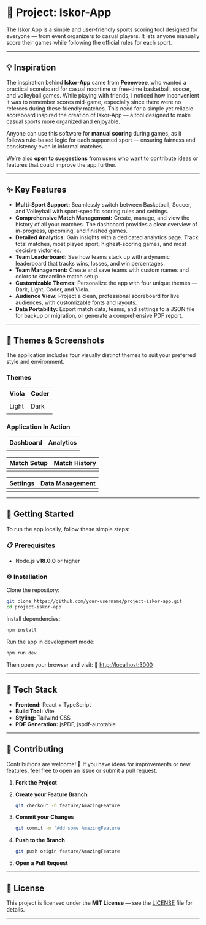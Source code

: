 # 🏀 Project: Iskor-App

The Iskor App is a simple and user-friendly sports scoring tool designed for everyone — from event organizers to casual players. It lets anyone manually score their games while following the official rules for each sport.

---

## 💡 Inspiration

The inspiration behind **Iskor-App** came from **Peeeweee**, who wanted a practical scoreboard for casual noontime or free-time basketball, soccer, and volleyball games. While playing with friends, I noticed how inconvenient it was to remember scores mid-game, especially since there were no referees during these friendly matches. This need for a simple yet reliable scoreboard inspired the creation of Iskor-App — a tool designed to make casual sports more organized and enjoyable.

Anyone can use this software for **manual scoring** during games, as it follows rule-based logic for each supported sport — ensuring fairness and consistency even in informal matches.

We’re also **open to suggestions** from users who want to contribute ideas or features that could improve the app further.

---

## ✨ Key Features

* **Multi-Sport Support:** Seamlessly switch between Basketball, Soccer, and Volleyball with sport-specific scoring rules and settings.
* **Comprehensive Match Management:** Create, manage, and view the history of all your matches. The dashboard provides a clear overview of in-progress, upcoming, and finished games.
* **Detailed Analytics:** Gain insights with a dedicated analytics page. Track total matches, most played sport, highest-scoring games, and most decisive victories.
* **Team Leaderboard:** See how teams stack up with a dynamic leaderboard that tracks wins, losses, and win percentages.
* **Team Management:** Create and save teams with custom names and colors to streamline match setup.
* **Customizable Themes:** Personalize the app with four unique themes — Dark, Light, Coder, and Viola.
* **Audience View:** Project a clean, professional scoreboard for live audiences, with customizable fonts and layouts.
* **Data Portability:** Export match data, teams, and settings to a JSON file for backup or migration, or generate a comprehensive PDF report.

---

## 🎨 Themes & Screenshots

The application includes four visually distinct themes to suit your preferred style and environment.

### Themes

| Viola | Coder |
| ----- | ----- |
|       |       |
| Light | Dark  |
|       |       |

### Application In Action

| Dashboard | Analytics |
| --------- | --------- |
|           |           |

| Match Setup | Match History |
| ----------- | ------------- |
|             |               |

| Settings | Data Management |
| -------- | --------------- |
|          |                 |

---

## 🚀 Getting Started

To run the app locally, follow these simple steps:

### 📋 Prerequisites

* Node.js **v18.0.0** or higher

### ⚙️ Installation

Clone the repository:

```bash
git clone https://github.com/your-username/project-iskor-app.git
cd project-iskor-app
```

Install dependencies:

```bash
npm install
```

Run the app in development mode:

```bash
npm run dev
```

Then open your browser and visit: 🔗 [http://localhost:3000](http://localhost:3000)

---

## 🔧 Tech Stack

* **Frontend:** React + TypeScript
* **Build Tool:** Vite
* **Styling:** Tailwind CSS
* **PDF Generation:** jsPDF, jspdf-autotable

---

## 🤝 Contributing

Contributions are welcome! 🎉 If you have ideas for improvements or new features, feel free to open an issue or submit a pull request.

1. **Fork the Project**
2. **Create your Feature Branch**

   ```bash
   git checkout -b feature/AmazingFeature
   ```
3. **Commit your Changes**

   ```bash
   git commit -m 'Add some AmazingFeature'
   ```
4. **Push to the Branch**

   ```bash
   git push origin feature/AmazingFeature
   ```
5. **Open a Pull Request**

---

## 📄 License

This project is licensed under the **MIT License** — see the [LICENSE](LICENSE) file for details.

---
